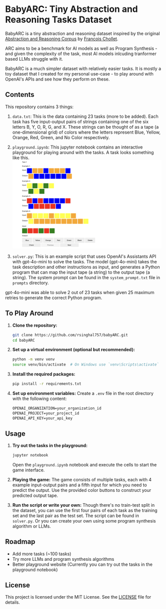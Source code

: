 # BabyARC: Tiny Abstraction and Reasoning Tasks Dataset

BabyARC is a tiny abstraction and reasoning dataset inspired by the original [Abstraction and Reasoning Corpus](https://github.com/fchollet/ARC-AGI/) by [Francois Chollet](https://x.com/fchollet).

ARC aims to be a benchmark for AI models as well as Program Synthesis - and given the complexity of the task, most AI models inlcuding tranformer based LLMs struggle with it.

BabyARC is a much simpler dataset with relatively easier tasks. It is mostly a toy dataset that I created for my personal use-case - to play around with OpenAI's APIs and see how they perform on these.

## Contents

This repository contains 3 things:

1. `data.txt`: This is the data containing 23 tasks (more to be added). Each task has five input-output pairs of strings containing one of the six letters B, Y, O, R, G, and X. These strings can be thought of as a tape (a one-dimensional grid) of colors where the letters represent Blue, Yellow, Orange, Red, Green, and No Color respectively.

2. `playground.ipynb`: This jupyter notebook contains an interactive playground for playing around with the tasks. A task looks something like this.
![Task 1](assets/task_1.png)

3. `solver.py`: This is an example script that uses OpenAI's Assistants API with gpt-4o-mini to solve the tasks. The model (gpt-4o-mini) takes the task description and other instructions as input, and generates a Python program that can map the input tape (a string) to the output tape (a string). The system prompt can be found in the `system_prompt.txt` file in `prompts` directory.

gpt-4o-mini was able to solve 2 out of 23 tasks when given 25 maximum retries to generate the correct Python program.

## To Play Around

1. **Clone the repository:**
    ```bash
    git clone https://github.com/rsinghal757/babyARC.git
    cd babyARC
    ```

2. **Set up a virtual environment (optional but recommended):**
    ```bash
    python -m venv venv
    source venv/bin/activate  # On Windows use `venv\Scripts\activate`
    ```

3. **Install the required packages:**
    ```bash
    pip install -r requirements.txt
    ```

4. **Set up environment variables:**
    Create a `.env` file in the root directory with the following content:
    ```
    OPENAI_ORGANIZATION=your_organization_id
    OPENAI_PROJECT=your_project_id
    OPENAI_API_KEY=your_api_key
    ```

## Usage

1. **Try out the tasks in the playground:**
    ```bash
    jupyter notebook
    ```
    Open the `playground.ipynb` notebook and execute the cells to start the game interface.

2. **Playing the game:**
    The game consists of multiple tasks, each with 4 example input-output pairs and a fifth input for which you need to predict the output. Use the provided color buttons to construct your predicted output tape.

3. **Run the script or write your own:**
    Though there's no train-test split in the dataset, you can use the first four pairs of each task as the training set and the last pair as the test set. The script can be found in `solver.py`. Or you can create your own using some program synthesis algorithm or LLMs.

## Roadmap

- Add more tasks (~100 tasks)
- Try more LLMs and program synthesis algorithms
- Better playground website (Currently you can try out the tasks in the playground notebook)

## License

This project is licensed under the MIT License. See the [LICENSE](LICENSE) file for details.